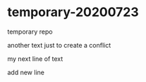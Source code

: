 # temporary-20200723
temporary repo

another text
just to create a conflict

my next line of text

add new line